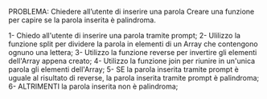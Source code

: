 PROBLEMA: Chiedere all’utente di inserire una parola Creare una funzione per capire se la parola inserita è palindroma.

1- Chiedo all'utente di inserire una parola tramite prompt;
2- Ulilizzo la funzione split per dividere la parola in elementi di un Array che contengono ognuno una lettera;
3- Utilizzo la funzione reverse per invertire gli elementi dell'Array appena creato;
4- Utilizzo la funzione join per riunire in un'unica parola gli elementi dell'Array; 
5- SE la parola inserita tramite prompt è uguale al risultato di reverse, la parola inserita tramite prompt è palindroma;
6- ALTRIMENTI la parola inserita non è palindroma; 
